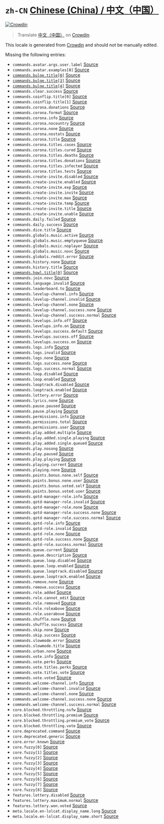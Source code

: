 <!-- THIS FILE IS GENERATED. DO NOT EDIT -->

# `zh-CN` [Chinese (China) / 中文（中国）][zh-CN_here]

[zh-CN_crowdin]: https://crowdin.com/project/paw-bot/zh-CN
[zh-CN_here]: https://github.com/just-a-paw/language/tree/main/zh-CN

[![Crowdin](https://img.shields.io/static/v1?label=%E4%B8%AD%E6%96%87%EF%BC%88%E4%B8%AD%E5%9B%BD%EF%BC%89&message=76%&color=yellow)][zh-CN_crowdin]

> Translate [中文（中国）][zh-CN_here] on [Crowdin][zh-CN_crowdin].

This locale is generated from [Crowdin][zh-CN_crowdin] and should not be manually edited.  

Missing the following entries:

* `commands.avatar.args.user.label` [Source](https://github.com/just-a-paw/language/blob/main/en-GB/commands.json#L34)
* `commands.avatar.examples[0]` [Source](https://github.com/just-a-paw/language/blob/main/en-GB/commands.json#L39)
* [`commands.bulge.title[0]`](https://github.com/just-a-paw/language/blob/main/zh-CN/commands.json#L57) [Source](https://github.com/just-a-paw/language/blob/main/en-GB/commands.json#L59)
* [`commands.bulge.title[3]`](https://github.com/just-a-paw/language/blob/main/zh-CN/commands.json#L60) [Source](https://github.com/just-a-paw/language/blob/main/en-GB/commands.json#L62)
* [`commands.bulge.title[4]`](https://github.com/just-a-paw/language/blob/main/zh-CN/commands.json#L61) [Source](https://github.com/just-a-paw/language/blob/main/en-GB/commands.json#L63)
* `commands.clear.success` [Source](https://github.com/just-a-paw/language/blob/main/en-GB/commands.json#L72)
* `commands.coinflip.title[0]` [Source](https://github.com/just-a-paw/language/blob/main/en-GB/commands.json#L75)
* `commands.coinflip.title[1]` [Source](https://github.com/just-a-paw/language/blob/main/en-GB/commands.json#L75)
* `commands.corona.donations` [Source](https://github.com/just-a-paw/language/blob/main/en-GB/commands.json#L78)
* `commands.corona.format` [Source](https://github.com/just-a-paw/language/blob/main/en-GB/commands.json#L79)
* `commands.corona.info` [Source](https://github.com/just-a-paw/language/blob/main/en-GB/commands.json#L80)
* `commands.corona.nocountry` [Source](https://github.com/just-a-paw/language/blob/main/en-GB/commands.json#L81)
* `commands.corona.none` [Source](https://github.com/just-a-paw/language/blob/main/en-GB/commands.json#L82)
* `commands.corona.nostats` [Source](https://github.com/just-a-paw/language/blob/main/en-GB/commands.json#L83)
* `commands.corona.title` [Source](https://github.com/just-a-paw/language/blob/main/en-GB/commands.json#L84)
* `commands.corona.titles.cases` [Source](https://github.com/just-a-paw/language/blob/main/en-GB/commands.json#L86)
* `commands.corona.titles.cured` [Source](https://github.com/just-a-paw/language/blob/main/en-GB/commands.json#L87)
* `commands.corona.titles.deaths` [Source](https://github.com/just-a-paw/language/blob/main/en-GB/commands.json#L88)
* `commands.corona.titles.donations` [Source](https://github.com/just-a-paw/language/blob/main/en-GB/commands.json#L89)
* `commands.corona.titles.infected` [Source](https://github.com/just-a-paw/language/blob/main/en-GB/commands.json#L90)
* `commands.corona.titles.tests` [Source](https://github.com/just-a-paw/language/blob/main/en-GB/commands.json#L91)
* `commands.create-invite.disabled` [Source](https://github.com/just-a-paw/language/blob/main/en-GB/commands.json#L96)
* `commands.create-invite.enabled` [Source](https://github.com/just-a-paw/language/blob/main/en-GB/commands.json#L97)
* `commands.create-invite.exp` [Source](https://github.com/just-a-paw/language/blob/main/en-GB/commands.json#L98)
* `commands.create-invite.invite` [Source](https://github.com/just-a-paw/language/blob/main/en-GB/commands.json#L99)
* `commands.create-invite.max` [Source](https://github.com/just-a-paw/language/blob/main/en-GB/commands.json#L100)
* `commands.create-invite.temp` [Source](https://github.com/just-a-paw/language/blob/main/en-GB/commands.json#L101)
* `commands.create-invite.title` [Source](https://github.com/just-a-paw/language/blob/main/en-GB/commands.json#L102)
* `commands.create-invite.unable` [Source](https://github.com/just-a-paw/language/blob/main/en-GB/commands.json#L103)
* `commands.daily.failed` [Source](https://github.com/just-a-paw/language/blob/main/en-GB/commands.json#L116)
* `commands.daily.success` [Source](https://github.com/just-a-paw/language/blob/main/en-GB/commands.json#L117)
* `commands.dice.title` [Source](https://github.com/just-a-paw/language/blob/main/en-GB/commands.json#L120)
* `commands.globals.music.active` [Source](https://github.com/just-a-paw/language/blob/main/en-GB/commands.json#L167)
* `commands.globals.music.emptyqueue` [Source](https://github.com/just-a-paw/language/blob/main/en-GB/commands.json#L168)
* `commands.globals.music.noplayer` [Source](https://github.com/just-a-paw/language/blob/main/en-GB/commands.json#L169)
* `commands.globals.music.novc` [Source](https://github.com/just-a-paw/language/blob/main/en-GB/commands.json#L170)
* `commands.globals.reddit.error` [Source](https://github.com/just-a-paw/language/blob/main/en-GB/commands.json#L176)
* `commands.history.none` [Source](https://github.com/just-a-paw/language/blob/main/en-GB/commands.json#L182)
* `commands.history.title` [Source](https://github.com/just-a-paw/language/blob/main/en-GB/commands.json#L183)
* [`commands.howl.title[0]`](https://github.com/just-a-paw/language/blob/main/zh-CN/commands.json#L142) [Source](https://github.com/just-a-paw/language/blob/main/en-GB/commands.json#L194)
* `commands.join.novc` [Source](https://github.com/just-a-paw/language/blob/main/en-GB/commands.json#L218)
* `commands.language.invalid` [Source](https://github.com/just-a-paw/language/blob/main/en-GB/commands.json#L230)
* `commands.leaderboard.to` [Source](https://github.com/just-a-paw/language/blob/main/en-GB/commands.json#L241)
* `commands.levelup-channel.info` [Source](https://github.com/just-a-paw/language/blob/main/en-GB/commands.json#L247)
* `commands.levelup-channel.invalid` [Source](https://github.com/just-a-paw/language/blob/main/en-GB/commands.json#L248)
* `commands.levelup-channel.none` [Source](https://github.com/just-a-paw/language/blob/main/en-GB/commands.json#L249)
* `commands.levelup-channel.success.none` [Source](https://github.com/just-a-paw/language/blob/main/en-GB/commands.json#L251)
* `commands.levelup-channel.success.normal` [Source](https://github.com/just-a-paw/language/blob/main/en-GB/commands.json#L252)
* `commands.levelups.info.off` [Source](https://github.com/just-a-paw/language/blob/main/en-GB/commands.json#L257)
* `commands.levelups.info.on` [Source](https://github.com/just-a-paw/language/blob/main/en-GB/commands.json#L258)
* `commands.levelups.success.default` [Source](https://github.com/just-a-paw/language/blob/main/en-GB/commands.json#L261)
* `commands.levelups.success.off` [Source](https://github.com/just-a-paw/language/blob/main/en-GB/commands.json#L262)
* `commands.levelups.success.on` [Source](https://github.com/just-a-paw/language/blob/main/en-GB/commands.json#L263)
* `commands.logs.info` [Source](https://github.com/just-a-paw/language/blob/main/en-GB/commands.json#L274)
* `commands.logs.invalid` [Source](https://github.com/just-a-paw/language/blob/main/en-GB/commands.json#L275)
* `commands.logs.none` [Source](https://github.com/just-a-paw/language/blob/main/en-GB/commands.json#L276)
* `commands.logs.success.none` [Source](https://github.com/just-a-paw/language/blob/main/en-GB/commands.json#L278)
* `commands.logs.success.normal` [Source](https://github.com/just-a-paw/language/blob/main/en-GB/commands.json#L279)
* `commands.loop.disabled` [Source](https://github.com/just-a-paw/language/blob/main/en-GB/commands.json#L283)
* `commands.loop.enabled` [Source](https://github.com/just-a-paw/language/blob/main/en-GB/commands.json#L284)
* `commands.looptrack.disabled` [Source](https://github.com/just-a-paw/language/blob/main/en-GB/commands.json#L287)
* `commands.looptrack.enabled` [Source](https://github.com/just-a-paw/language/blob/main/en-GB/commands.json#L288)
* `commands.lottery.error` [Source](https://github.com/just-a-paw/language/blob/main/en-GB/commands.json#L292)
* `commands.lyrics.none` [Source](https://github.com/just-a-paw/language/blob/main/en-GB/commands.json#L296)
* `commands.pause.paused` [Source](https://github.com/just-a-paw/language/blob/main/en-GB/commands.json#L299)
* `commands.pause.playing` [Source](https://github.com/just-a-paw/language/blob/main/en-GB/commands.json#L300)
* `commands.permissions.info` [Source](https://github.com/just-a-paw/language/blob/main/en-GB/commands.json#L303)
* `commands.permissions.total` [Source](https://github.com/just-a-paw/language/blob/main/en-GB/commands.json#L304)
* `commands.permissions.user` [Source](https://github.com/just-a-paw/language/blob/main/en-GB/commands.json#L305)
* `commands.play.added.multiple` [Source](https://github.com/just-a-paw/language/blob/main/en-GB/commands.json#L309)
* `commands.play.added.single.playing` [Source](https://github.com/just-a-paw/language/blob/main/en-GB/commands.json#L311)
* `commands.play.added.single.queued` [Source](https://github.com/just-a-paw/language/blob/main/en-GB/commands.json#L312)
* `commands.play.nosong` [Source](https://github.com/just-a-paw/language/blob/main/en-GB/commands.json#L315)
* `commands.play.paused` [Source](https://github.com/just-a-paw/language/blob/main/en-GB/commands.json#L316)
* `commands.play.playing` [Source](https://github.com/just-a-paw/language/blob/main/en-GB/commands.json#L317)
* `commands.playing.current` [Source](https://github.com/just-a-paw/language/blob/main/en-GB/commands.json#L320)
* `commands.playing.none` [Source](https://github.com/just-a-paw/language/blob/main/en-GB/commands.json#L321)
* `commands.points.bonus.none.self` [Source](https://github.com/just-a-paw/language/blob/main/en-GB/commands.json#L326)
* `commands.points.bonus.none.user` [Source](https://github.com/just-a-paw/language/blob/main/en-GB/commands.json#L327)
* `commands.points.bonus.voted.self` [Source](https://github.com/just-a-paw/language/blob/main/en-GB/commands.json#L335)
* `commands.points.bonus.voted.user` [Source](https://github.com/just-a-paw/language/blob/main/en-GB/commands.json#L336)
* `commands.qotd-manager-role.info` [Source](https://github.com/just-a-paw/language/blob/main/en-GB/commands.json#L351)
* `commands.qotd-manager-role.invalid` [Source](https://github.com/just-a-paw/language/blob/main/en-GB/commands.json#L352)
* `commands.qotd-manager-role.none` [Source](https://github.com/just-a-paw/language/blob/main/en-GB/commands.json#L353)
* `commands.qotd-manager-role.success.none` [Source](https://github.com/just-a-paw/language/blob/main/en-GB/commands.json#L355)
* `commands.qotd-manager-role.success.normal` [Source](https://github.com/just-a-paw/language/blob/main/en-GB/commands.json#L356)
* `commands.qotd-role.info` [Source](https://github.com/just-a-paw/language/blob/main/en-GB/commands.json#L360)
* `commands.qotd-role.invalid` [Source](https://github.com/just-a-paw/language/blob/main/en-GB/commands.json#L361)
* `commands.qotd-role.none` [Source](https://github.com/just-a-paw/language/blob/main/en-GB/commands.json#L362)
* `commands.qotd-role.success.none` [Source](https://github.com/just-a-paw/language/blob/main/en-GB/commands.json#L364)
* `commands.qotd-role.success.normal` [Source](https://github.com/just-a-paw/language/blob/main/en-GB/commands.json#L365)
* `commands.queue.current` [Source](https://github.com/just-a-paw/language/blob/main/en-GB/commands.json#L369)
* `commands.queue.description` [Source](https://github.com/just-a-paw/language/blob/main/en-GB/commands.json#L370)
* `commands.queue.loop.disabled` [Source](https://github.com/just-a-paw/language/blob/main/en-GB/commands.json#L372)
* `commands.queue.loop.enabled` [Source](https://github.com/just-a-paw/language/blob/main/en-GB/commands.json#L373)
* `commands.queue.looptrack.disabled` [Source](https://github.com/just-a-paw/language/blob/main/en-GB/commands.json#L376)
* `commands.queue.looptrack.enabled` [Source](https://github.com/just-a-paw/language/blob/main/en-GB/commands.json#L377)
* `commands.remove.none` [Source](https://github.com/just-a-paw/language/blob/main/en-GB/commands.json#L381)
* `commands.remove.success` [Source](https://github.com/just-a-paw/language/blob/main/en-GB/commands.json#L382)
* `commands.role.added` [Source](https://github.com/just-a-paw/language/blob/main/en-GB/commands.json#L385)
* `commands.role.cannot_edit` [Source](https://github.com/just-a-paw/language/blob/main/en-GB/commands.json#L386)
* `commands.role.removed` [Source](https://github.com/just-a-paw/language/blob/main/en-GB/commands.json#L387)
* `commands.role.roleabove` [Source](https://github.com/just-a-paw/language/blob/main/en-GB/commands.json#L388)
* `commands.role.userabove` [Source](https://github.com/just-a-paw/language/blob/main/en-GB/commands.json#L389)
* `commands.shuffle.none` [Source](https://github.com/just-a-paw/language/blob/main/en-GB/commands.json#L398)
* `commands.shuffle.success` [Source](https://github.com/just-a-paw/language/blob/main/en-GB/commands.json#L399)
* `commands.skip.none` [Source](https://github.com/just-a-paw/language/blob/main/en-GB/commands.json#L402)
* `commands.skip.success` [Source](https://github.com/just-a-paw/language/blob/main/en-GB/commands.json#L403)
* `commands.slowmode.error` [Source](https://github.com/just-a-paw/language/blob/main/en-GB/commands.json#L406)
* `commands.slowmode.title` [Source](https://github.com/just-a-paw/language/blob/main/en-GB/commands.json#L407)
* `commands.urban.none` [Source](https://github.com/just-a-paw/language/blob/main/en-GB/commands.json#L410)
* `commands.vote.info` [Source](https://github.com/just-a-paw/language/blob/main/en-GB/commands.json#L413)
* `commands.vote.perks` [Source](https://github.com/just-a-paw/language/blob/main/en-GB/commands.json#L414)
* `commands.vote.titles.perks` [Source](https://github.com/just-a-paw/language/blob/main/en-GB/commands.json#L416)
* `commands.vote.titles.vote` [Source](https://github.com/just-a-paw/language/blob/main/en-GB/commands.json#L417)
* `commands.vote.voted` [Source](https://github.com/just-a-paw/language/blob/main/en-GB/commands.json#L419)
* `commands.welcome-channel.info` [Source](https://github.com/just-a-paw/language/blob/main/en-GB/commands.json#L422)
* `commands.welcome-channel.invalid` [Source](https://github.com/just-a-paw/language/blob/main/en-GB/commands.json#L423)
* `commands.welcome-channel.none` [Source](https://github.com/just-a-paw/language/blob/main/en-GB/commands.json#L424)
* `commands.welcome-channel.success.none` [Source](https://github.com/just-a-paw/language/blob/main/en-GB/commands.json#L426)
* `commands.welcome-channel.success.normal` [Source](https://github.com/just-a-paw/language/blob/main/en-GB/commands.json#L427)
* `core.blocked.throttling.nsfw` [Source](https://github.com/just-a-paw/language/blob/main/en-GB/core.json#L19)
* `core.blocked.throttling.premium` [Source](https://github.com/just-a-paw/language/blob/main/en-GB/core.json#L20)
* `core.blocked.throttling.premium_vote` [Source](https://github.com/just-a-paw/language/blob/main/en-GB/core.json#L21)
* `core.blocked.throttling.vote` [Source](https://github.com/just-a-paw/language/blob/main/en-GB/core.json#L22)
* `core.deprecated.command` [Source](https://github.com/just-a-paw/language/blob/main/en-GB/core.json#L26)
* `core.deprecated.generic` [Source](https://github.com/just-a-paw/language/blob/main/en-GB/core.json#L27)
* `core.error.known` [Source](https://github.com/just-a-paw/language/blob/main/en-GB/core.json#L32)
* `core.fuzzy[0]` [Source](https://github.com/just-a-paw/language/blob/main/en-GB/core.json#L35)
* `core.fuzzy[1]` [Source](https://github.com/just-a-paw/language/blob/main/en-GB/core.json#L36)
* `core.fuzzy[2]` [Source](https://github.com/just-a-paw/language/blob/main/en-GB/core.json#L37)
* `core.fuzzy[3]` [Source](https://github.com/just-a-paw/language/blob/main/en-GB/core.json#L38)
* `core.fuzzy[4]` [Source](https://github.com/just-a-paw/language/blob/main/en-GB/core.json#L39)
* `core.fuzzy[5]` [Source](https://github.com/just-a-paw/language/blob/main/en-GB/core.json#L40)
* `core.fuzzy[6]` [Source](https://github.com/just-a-paw/language/blob/main/en-GB/core.json#L41)
* `core.fuzzy[7]` [Source](https://github.com/just-a-paw/language/blob/main/en-GB/core.json#L42)
* `core.fuzzy[8]` [Source](https://github.com/just-a-paw/language/blob/main/en-GB/core.json#L43)
* `features.lottery.disabled` [Source](https://github.com/just-a-paw/language/blob/main/en-GB/features.json#L5)
* `features.lottery.maximum.normal` [Source](https://github.com/just-a-paw/language/blob/main/en-GB/features.json#L11)
* `features.lottery.won.voted` [Source](https://github.com/just-a-paw/language/blob/main/en-GB/features.json#L16)
* `meta.locale.en-lolcat.display_name.long` [Source](https://github.com/just-a-paw/language/blob/main/en-GB/meta.json#L5)
* `meta.locale.en-lolcat.display_name.short` [Source](https://github.com/just-a-paw/language/blob/main/en-GB/meta.json#L6)
